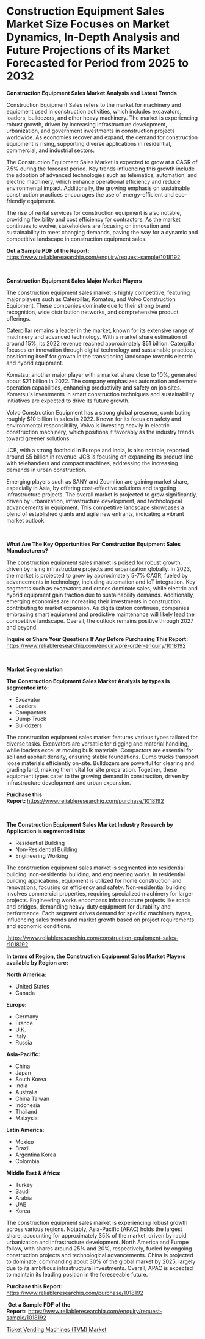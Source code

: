 <p><h1>Construction Equipment Sales Market Size Focuses on Market Dynamics, In-Depth Analysis and Future Projections of its Market Forecasted for Period from 2025 to 2032</h1></p><p><strong>Construction Equipment Sales Market Analysis and Latest Trends</strong></p>
<p><p>Construction Equipment Sales refers to the market for machinery and equipment used in construction activities, which includes excavators, loaders, bulldozers, and other heavy machinery. The market is experiencing robust growth, driven by increasing infrastructure development, urbanization, and government investments in construction projects worldwide. As economies recover and expand, the demand for construction equipment is rising, supporting diverse applications in residential, commercial, and industrial sectors.</p><p>The Construction Equipment Sales Market is expected to grow at a CAGR of 7.5% during the forecast period. Key trends influencing this growth include the adoption of advanced technologies such as telematics, automation, and electric machinery, which enhance operational efficiency and reduce environmental impact. Additionally, the growing emphasis on sustainable construction practices encourages the use of energy-efficient and eco-friendly equipment. </p><p>The rise of rental services for construction equipment is also notable, providing flexibility and cost efficiency for contractors. As the market continues to evolve, stakeholders are focusing on innovation and sustainability to meet changing demands, paving the way for a dynamic and competitive landscape in construction equipment sales.</p></p>
<p><strong>Get a Sample PDF of the Report:&nbsp;</strong> <a href="https://www.reliableresearchiq.com/enquiry/request-sample/1018192?utm_campaign=3455&utm_medium=2&utm_source=Github&utm_content=ia&utm_term=21032025&utm_id=construction-equipment-sales">https://www.reliableresearchiq.com/enquiry/request-sample/1018192</a></p>
<p>&nbsp;</p>
<p><strong>Construction Equipment Sales Major Market Players</strong></p>
<p><p>The construction equipment sales market is highly competitive, featuring major players such as Caterpillar, Komatsu, and Volvo Construction Equipment. These companies dominate due to their strong brand recognition, wide distribution networks, and comprehensive product offerings.</p><p>Caterpillar remains a leader in the market, known for its extensive range of machinery and advanced technology. With a market share estimation of around 15%, its 2022 revenue reached approximately $51 billion. Caterpillar focuses on innovation through digital technology and sustainable practices, positioning itself for growth in the transitioning landscape towards electric and hybrid equipment.</p><p>Komatsu, another major player with a market share close to 10%, generated about $21 billion in 2022. The company emphasizes automation and remote operation capabilities, enhancing productivity and safety on job sites. Komatsu's investments in smart construction techniques and sustainability initiatives are expected to drive its future growth.</p><p>Volvo Construction Equipment has a strong global presence, contributing roughly $10 billion in sales in 2022. Known for its focus on safety and environmental responsibility, Volvo is investing heavily in electric construction machinery, which positions it favorably as the industry trends toward greener solutions.</p><p>JCB, with a strong foothold in Europe and India, is also notable, reported around $5 billion in revenue. JCB is focusing on expanding its product line with telehandlers and compact machines, addressing the increasing demands in urban construction.</p><p>Emerging players such as SANY and Zoomlion are gaining market share, especially in Asia, by offering cost-effective solutions and targeting infrastructure projects. The overall market is projected to grow significantly, driven by urbanization, infrastructure development, and technological advancements in equipment. This competitive landscape showcases a blend of established giants and agile new entrants, indicating a vibrant market outlook.</p></p>
<p>&nbsp;</p>
<p><strong>What Are The Key Opportunities For Construction Equipment Sales Manufacturers?</strong></p>
<p><p>The construction equipment sales market is poised for robust growth, driven by rising infrastructure projects and urbanization globally. In 2023, the market is projected to grow by approximately 5-7% CAGR, fueled by advancements in technology, including automation and IoT integration. Key segments such as excavators and cranes dominate sales, while electric and hybrid equipment gain traction due to sustainability demands. Additionally, emerging economies are increasing their investments in construction, contributing to market expansion. As digitalization continues, companies embracing smart equipment and predictive maintenance will likely lead the competitive landscape. Overall, the outlook remains positive through 2027 and beyond.</p></p>
<p><strong>Inquire or Share Your Questions If Any Before Purchasing This Report:</strong> <a href="https://www.reliableresearchiq.com/enquiry/pre-order-enquiry/1018192?utm_campaign=3455&utm_medium=2&utm_source=Github&utm_content=ia&utm_term=21032025&utm_id=construction-equipment-sales">https://www.reliableresearchiq.com/enquiry/pre-order-enquiry/1018192</a></p>
<p>&nbsp;</p>
<p><strong>Market Segmentation</strong></p>
<p><strong>The Construction Equipment Sales Market Analysis by types is segmented into:</strong></p>
<p><ul><li>Excavator</li><li>Loaders</li><li>Compactors</li><li>Dump Truck</li><li>Bulldozers</li></ul></p>
<p><p>The construction equipment sales market features various types tailored for diverse tasks. Excavators are versatile for digging and material handling, while loaders excel at moving bulk materials. Compactors are essential for soil and asphalt density, ensuring stable foundations. Dump trucks transport loose materials efficiently on-site. Bulldozers are powerful for clearing and grading land, making them vital for site preparation. Together, these equipment types cater to the growing demand in construction, driven by infrastructure development and urban expansion.</p></p>
<p><strong>Purchase this Report:&nbsp;</strong><a href="https://www.reliableresearchiq.com/purchase/1018192?utm_campaign=3455&utm_medium=2&utm_source=Github&utm_content=ia&utm_term=21032025&utm_id=construction-equipment-sales">https://www.reliableresearchiq.com/purchase/1018192</a></p>
<p>&nbsp;</p>
<p><strong>The Construction Equipment Sales Market Industry Research by Application is segmented into:</strong></p>
<p><ul><li>Residential Building</li><li>Non-Residential Building</li><li>Engineering Working</li></ul></p>
<p><p>The construction equipment sales market is segmented into residential building, non-residential building, and engineering works. In residential building applications, equipment is utilized for home construction and renovations, focusing on efficiency and safety. Non-residential building involves commercial properties, requiring specialized machinery for larger projects. Engineering works encompass infrastructure projects like roads and bridges, demanding heavy-duty equipment for durability and performance. Each segment drives demand for specific machinery types, influencing sales trends and market growth based on project requirements and economic conditions.</p></p>
<p><a href="https://www.reliableresearchiq.com/construction-equipment-sales-r1018192?utm_campaign=3455&utm_medium=2&utm_source=Github&utm_content=ia&utm_term=21032025&utm_id=construction-equipment-sales">&nbsp;https://www.reliableresearchiq.com/construction-equipment-sales-r1018192</a></p>
<p><strong>In terms of Region, the Construction Equipment Sales Market Players available by Region are:</strong></p>
<p>
    <p> <strong> North America: </strong>
        <ul>
            <li>United States</li>
            <li>Canada</li>
        </ul>
        </p> 
    <p> <strong> Europe: </strong>
        <ul>
            <li>Germany</li>
            <li>France</li>
            <li>U.K.</li>
            <li>Italy</li>
            <li>Russia</li>
        </ul>
        </p> 
    <p> <strong> Asia-Pacific: </strong>
        <ul>
            <li>China</li>
            <li>Japan</li>
            <li>South Korea</li>
            <li>India</li>
            <li>Australia</li>
            <li>China Taiwan</li>
            <li>Indonesia</li>
            <li>Thailand</li>
            <li>Malaysia</li>
        </ul>
        </p> 
    <p> <strong> Latin America: </strong>
        <ul>
            <li>Mexico</li>
            <li>Brazil</li>
            <li>Argentina Korea</li>
            <li>Colombia</li>
        </ul>
        </p> 
    <p> <strong> Middle East & Africa: </strong>
        <ul>
            <li>Turkey</li>
            <li>Saudi</li>
            <li>Arabia</li>
            <li>UAE</li>
            <li>Korea</li>
        </ul>
    </p>
    </p>
<p><p>The construction equipment sales market is experiencing robust growth across various regions. Notably, Asia-Pacific (APAC) holds the largest share, accounting for approximately 35% of the market, driven by rapid urbanization and infrastructure development. North America and Europe follow, with shares around 25% and 20%, respectively, fueled by ongoing construction projects and technological advancements. China is projected to dominate, commanding about 30% of the global market by 2025, largely due to its ambitious infrastructural investments. Overall, APAC is expected to maintain its leading position in the foreseeable future.</p></p>
<p><strong>Purchase this Report: </strong><a href="https://www.reliableresearchiq.com/purchase/1018192?utm_campaign=3455&utm_medium=2&utm_source=Github&utm_content=ia&utm_term=21032025&utm_id=construction-equipment-sales">https://www.reliableresearchiq.com/purchase/1018192</a></p>
<p>&nbsp;<strong>Get a Sample PDF of the Report:&nbsp;&nbsp;</strong><a href="https://www.reliableresearchiq.com/enquiry/request-sample/1018192?utm_campaign=3455&utm_medium=2&utm_source=Github&utm_content=ia&utm_term=21032025&utm_id=construction-equipment-sales">https://www.reliableresearchiq.com/enquiry/request-sample/1018192</a></p>
<p><strong></strong></p>
<p><p><a href="https://github.com/palenjeppecd/Market-Research-Report-List-1/blob/main/ticket-vending-machines-tvm-market.md?utm_campaign=3455&utm_medium=2&utm_source=Github&utm_content=ia&utm_term=21032025&utm_id=construction-equipment-sales">Ticket Vending Machines (TVM) Market</a></p></p>